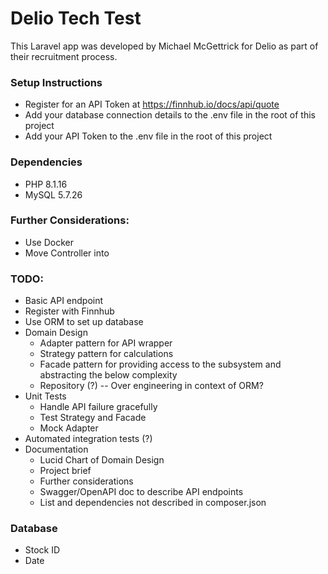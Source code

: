 # Delio Tech Test
This Laravel app was developed by Michael McGettrick for Delio as part of their recruitment process.

### Setup Instructions
* Register for an API Token at https://finnhub.io/docs/api/quote
* Add your database connection details to the .env file in the root of this project
* Add your API Token to the .env file in the root of this project


### Dependencies
- PHP 8.1.16
- MySQL 5.7.26

### Further Considerations:
- Use Docker
- Move Controller into 

### TODO:
- Basic API endpoint
- Register with Finnhub
- Use ORM to set up database
- Domain Design
  - Adapter pattern for API wrapper
  - Strategy pattern for calculations
  - Facade pattern for providing access to the subsystem and abstracting the below complexity
  - Repository (?) -- Over engineering in context of ORM?
- Unit Tests
  - Handle API failure gracefully
  - Test Strategy and Facade
  - Mock Adapter
- Automated integration tests (?)
- Documentation
  - Lucid Chart of Domain Design
  - Project brief
  - Further considerations
  - Swagger/OpenAPI doc to describe API endpoints
  - List and dependencies not described in composer.json


### Database
- Stock ID
- Date
